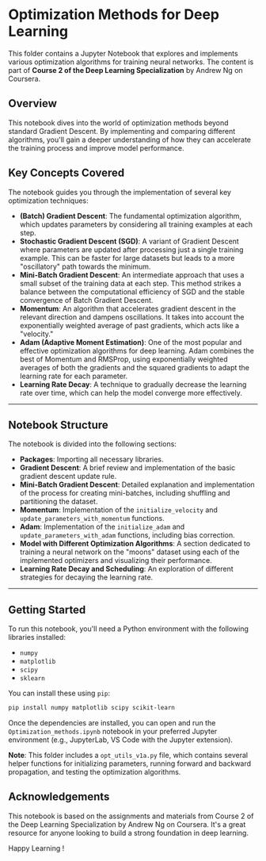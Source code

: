 # Optimization Methods for Deep Learning

This folder contains a Jupyter Notebook that explores and implements various optimization algorithms for training neural networks. The content is part of **Course 2 of the Deep Learning Specialization** by Andrew Ng on Coursera.

## Overview

This notebook dives into the world of optimization methods beyond standard Gradient Descent. By implementing and comparing different algorithms, you'll gain a deeper understanding of how they can accelerate the training process and improve model performance.

## Key Concepts Covered

The notebook guides you through the implementation of several key optimization techniques:

- **(Batch) Gradient Descent**: The fundamental optimization algorithm, which updates parameters by considering all training examples at each step.
- **Stochastic Gradient Descent (SGD)**: A variant of Gradient Descent where parameters are updated after processing just a single training example. This can be faster for large datasets but leads to a more "oscillatory" path towards the minimum.
- **Mini-Batch Gradient Descent**: An intermediate approach that uses a small subset of the training data at each step. This method strikes a balance between the computational efficiency of SGD and the stable convergence of Batch Gradient Descent.
- **Momentum**: An algorithm that accelerates gradient descent in the relevant direction and dampens oscillations. It takes into account the exponentially weighted average of past gradients, which acts like a "velocity."
- **Adam (Adaptive Moment Estimation)**: One of the most popular and effective optimization algorithms for deep learning. Adam combines the best of Momentum and RMSProp, using exponentially weighted averages of both the gradients and the squared gradients to adapt the learning rate for each parameter.
- **Learning Rate Decay**: A technique to gradually decrease the learning rate over time, which can help the model converge more effectively.

---

## Notebook Structure

The notebook is divided into the following sections:

- **Packages**: Importing all necessary libraries.
- **Gradient Descent**: A brief review and implementation of the basic gradient descent update rule.
- **Mini-Batch Gradient Descent**: Detailed explanation and implementation of the process for creating mini-batches, including shuffling and partitioning the dataset.
- **Momentum**: Implementation of the `initialize_velocity` and `update_parameters_with_momentum` functions.
- **Adam**: Implementation of the `initialize_adam` and `update_parameters_with_adam` functions, including bias correction.
- **Model with Different Optimization Algorithms**: A section dedicated to training a neural network on the "moons" dataset using each of the implemented optimizers and visualizing their performance.
- **Learning Rate Decay and Scheduling**: An exploration of different strategies for decaying the learning rate.

---

## Getting Started

To run this notebook, you'll need a Python environment with the following libraries installed:

- `numpy`
- `matplotlib`
- `scipy`
- `sklearn`

You can install these using `pip`:

```bash
pip install numpy matplotlib scipy scikit-learn
```

Once the dependencies are installed, you can open and run the `Optimization_methods.ipynb` notebook in your preferred Jupyter environment (e.g., JupyterLab, VS Code with the Jupyter extension).

**Note**: This folder includes a `opt_utils_v1a.py` file, which contains several helper functions for initializing parameters, running forward and backward propagation, and testing the optimization algorithms.

## Acknowledgements
This notebook is based on the assignments and materials from Course 2 of the Deep Learning Specialization by Andrew Ng on Coursera. It's a great resource for anyone looking to build a strong foundation in deep learning.

Happy Learning !
